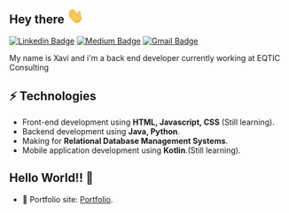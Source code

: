 <h2> Hey there <img src="https://raw.githubusercontent.com/ABSphreak/ABSphreak/master/gifs/Hi.gif" width="30px"></h2>

[![Linkedin Badge](https://img.shields.io/badge/LinkedIn-0077B5?style=for-the-badge&logo=linkedin&logoColor=white)](https://www.linkedin.com/in/xavi-garcia-rizos-158804275/)
[![Medium Badge](https://img.shields.io/badge/HTML-239120?style=for-the-badge&logo=html5&logoColor=white)](https://xagari.github.io/)
[![Gmail Badge](https://img.shields.io/badge/Gmail-D14836?style=for-the-badge&logo=gmail&logoColor=white)](mailto:xavi.gr1414@gmail.com)

My name is Xavi and i'm a back end developer currently working at EQTIC Consulting

## ⚡ Technologies
- Front-end development using **HTML, Javascript, CSS** (Still learning).
- Backend development using **Java, Python**.
- Making for **Relational Database Management Systems**.
- Mobile application development using **Kotlin**.(Still learning).
## Hello World!! 🤔
- 🎯 Portfolio site: [Portfolio](https://xagari.github.io/).

